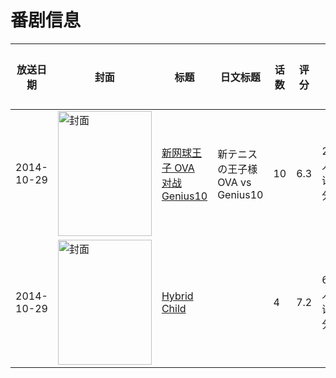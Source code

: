 # 番剧信息

|放送日期|封面|标题|日文标题|话数|评分|评分人数|
|---|---|---|---|---|---|---|
|2014-10-29|<img src="https://lain.bgm.tv/pic/cover/c/dc/56/103809_5LCjU.jpg" alt="封面" style="width:150px;height:200px;object-fit:cover;">|[新网球王子 OVA 对战Genius10](https://bangumi.tv/subject/103809)|新テニスの王子様 OVA vs Genius10|10|6.3|203人评分|
|2014-10-29|<img src="https://lain.bgm.tv/pic/cover/c/8e/ee/20815_dTDRX.jpg" alt="封面" style="width:150px;height:200px;object-fit:cover;">|[Hybrid Child](https://bangumi.tv/subject/20815)||4|7.2|617人评分|

